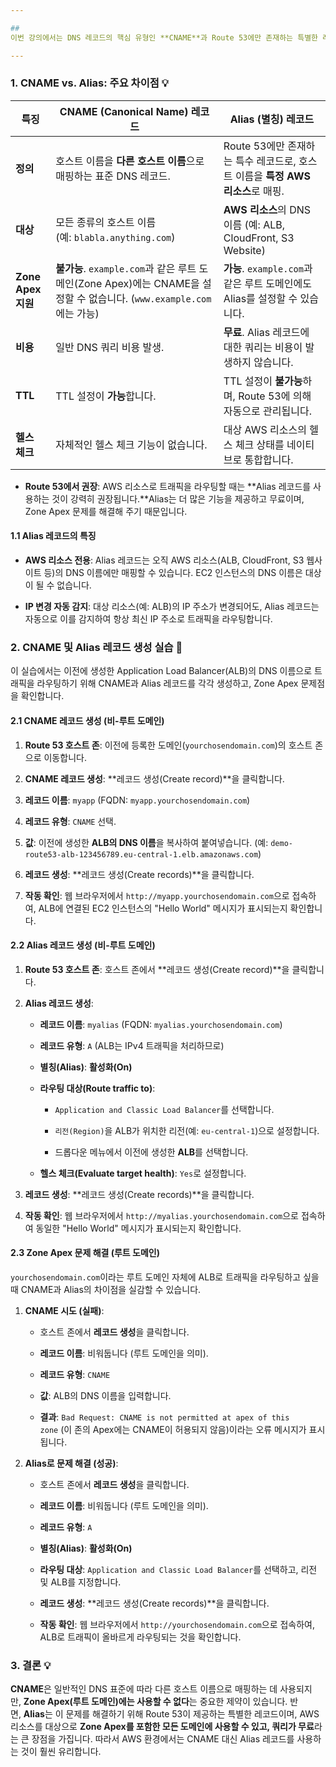 ```yaml
---

## 
이번 강의에서는 DNS 레코드의 핵심 유형인 **CNAME**과 Route 53에만 존재하는 특별한 레코드인 **Alias**의 차이점을 상세히 알아보고, 실제 실습을 통해 두 레코드가 어떻게 작동하는지 확인합니다.

---
```


### 1. CNAME vs. Alias: 주요 차이점 💡

|특징|CNAME (Canonical Name) 레코드|Alias (별칭) 레코드|
|---|---|---|
|**정의**|호스트 이름을 **다른 호스트 이름**으로 매핑하는 표준 DNS 레코드.|Route 53에만 존재하는 특수 레코드로, 호스트 이름을 **특정 AWS 리소스**로 매핑.|
|**대상**|모든 종류의 호스트 이름 (예: `blabla.anything.com`)|**AWS 리소스**의 DNS 이름 (예: ALB, CloudFront, S3 Website)|
|**Zone Apex 지원**|**불가능**. `example.com`과 같은 루트 도메인(Zone Apex)에는 CNAME을 설정할 수 없습니다. (`www.example.com`에는 가능)|**가능**. `example.com`과 같은 루트 도메인에도 Alias를 설정할 수 있습니다.|
|**비용**|일반 DNS 쿼리 비용 발생.|**무료**. Alias 레코드에 대한 쿼리는 비용이 발생하지 않습니다.|
|**TTL**|TTL 설정이 **가능**합니다.|TTL 설정이 **불가능**하며, Route 53에 의해 자동으로 관리됩니다.|
|**헬스 체크**|자체적인 헬스 체크 기능이 없습니다.|대상 AWS 리소스의 헬스 체크 상태를 네이티브로 통합합니다.|

- **Route 53에서 권장**: AWS 리소스로 트래픽을 라우팅할 때는 **Alias 레코드를 사용하는 것이 강력히 권장됩니다.**Alias는 더 많은 기능을 제공하고 무료이며, Zone Apex 문제를 해결해 주기 때문입니다.
    

#### 1.1 Alias 레코드의 특징

- **AWS 리소스 전용**: Alias 레코드는 오직 AWS 리소스(ALB, CloudFront, S3 웹사이트 등)의 DNS 이름에만 매핑할 수 있습니다. EC2 인스턴스의 DNS 이름은 대상이 될 수 없습니다.
    
- **IP 변경 자동 감지**: 대상 리소스(예: ALB)의 IP 주소가 변경되어도, Alias 레코드는 자동으로 이를 감지하여 항상 최신 IP 주소로 트래픽을 라우팅합니다.
    

### 2. CNAME 및 Alias 레코드 생성 실습 🧪

이 실습에서는 이전에 생성한 Application Load Balancer(ALB)의 DNS 이름으로 트래픽을 라우팅하기 위해 CNAME과 Alias 레코드를 각각 생성하고, Zone Apex 문제점을 확인합니다.

#### 2.1 CNAME 레코드 생성 (비-루트 도메인)

1. **Route 53 호스트 존**: 이전에 등록한 도메인(`yourchosendomain.com`)의 호스트 존으로 이동합니다.
    
2. **CNAME 레코드 생성**: **레코드 생성(Create record)**을 클릭합니다.
    
3. **레코드 이름**: `myapp` (FQDN: `myapp.yourchosendomain.com`)
    
4. **레코드 유형**: `CNAME` 선택.
    
5. **값**: 이전에 생성한 **ALB의 DNS 이름**을 복사하여 붙여넣습니다. (예: `demo-route53-alb-123456789.eu-central-1.elb.amazonaws.com`)
    
6. **레코드 생성**: **레코드 생성(Create records)**을 클릭합니다.
    
7. **작동 확인**: 웹 브라우저에서 `http://myapp.yourchosendomain.com`으로 접속하여, ALB에 연결된 EC2 인스턴스의 "Hello World" 메시지가 표시되는지 확인합니다.
    

#### 2.2 Alias 레코드 생성 (비-루트 도메인)

1. **Route 53 호스트 존**: 호스트 존에서 **레코드 생성(Create record)**을 클릭합니다.
    
2. **Alias 레코드 생성**:
    
    - **레코드 이름**: `myalias` (FQDN: `myalias.yourchosendomain.com`)
        
    - **레코드 유형**: `A` (ALB는 IPv4 트래픽을 처리하므로)
        
    - **별칭(Alias)**: **활성화(On)**
        
    - **라우팅 대상(Route traffic to)**:
        
        - `Application and Classic Load Balancer`를 선택합니다.
            
        - `리전(Region)`을 ALB가 위치한 리전(예: `eu-central-1`)으로 설정합니다.
            
        - 드롭다운 메뉴에서 이전에 생성한 **ALB**를 선택합니다.
            
    - **헬스 체크(Evaluate target health)**: `Yes`로 설정합니다.
        
3. **레코드 생성**: **레코드 생성(Create records)**을 클릭합니다.
    
4. **작동 확인**: 웹 브라우저에서 `http://myalias.yourchosendomain.com`으로 접속하여 동일한 "Hello World" 메시지가 표시되는지 확인합니다.
    

#### 2.3 Zone Apex 문제 해결 (루트 도메인)

`yourchosendomain.com`이라는 루트 도메인 자체에 ALB로 트래픽을 라우팅하고 싶을 때 CNAME과 Alias의 차이점을 실감할 수 있습니다.

1. **CNAME 시도 (실패)**:
    
    - 호스트 존에서 **레코드 생성**을 클릭합니다.
        
    - **레코드 이름**: 비워둡니다 (루트 도메인을 의미).
        
    - **레코드 유형**: `CNAME`
        
    - **값**: ALB의 DNS 이름을 입력합니다.
        
    - **결과**: `Bad Request: CNAME is not permitted at apex of this zone` (이 존의 Apex에는 CNAME이 허용되지 않음)이라는 오류 메시지가 표시됩니다.
        
2. **Alias로 문제 해결 (성공)**:
    
    - 호스트 존에서 **레코드 생성**을 클릭합니다.
        
    - **레코드 이름**: 비워둡니다 (루트 도메인을 의미).
        
    - **레코드 유형**: `A`
        
    - **별칭(Alias)**: **활성화(On)**
        
    - **라우팅 대상**: `Application and Classic Load Balancer`를 선택하고, 리전 및 ALB를 지정합니다.
        
    - **레코드 생성**: **레코드 생성(Create records)**을 클릭합니다.
        
    - **작동 확인**: 웹 브라우저에서 `http://yourchosendomain.com`으로 접속하여, ALB로 트래픽이 올바르게 라우팅되는 것을 확인합니다.
        

### 3. 결론 💡

**CNAME**은 일반적인 DNS 표준에 따라 다른 호스트 이름으로 매핑하는 데 사용되지만, **Zone Apex(루트 도메인)에는 사용할 수 없다**는 중요한 제약이 있습니다. 반면, **Alias**는 이 문제를 해결하기 위해 Route 53이 제공하는 특별한 레코드이며, AWS 리소스를 대상으로 **Zone Apex를 포함한 모든 도메인에 사용할 수 있고, 쿼리가 무료**라는 큰 장점을 가집니다. 따라서 AWS 환경에서는 CNAME 대신 Alias 레코드를 사용하는 것이 훨씬 유리합니다.